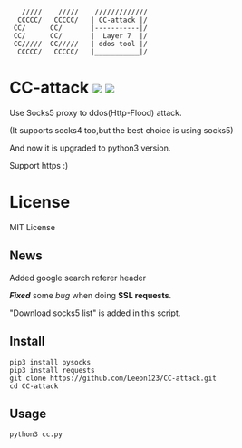        /////    /////    /////////////
      CCCCC/   CCCCC/   | CC-attack |/
     CC/      CC/       |-----------|/ 
     CC/      CC/       |  Layer 7  |/ 
     CC/////  CC/////   | ddos tool |/ 
      CCCCC/   CCCCC/   |___________|/

# CC-attack ![](https://img.shields.io/badge/Version-1.5-brightgreen.svg) ![](https://img.shields.io/badge/license-MIT-blue.svg)
Use Socks5 proxy to ddos(Http-Flood) attack.

(It supports socks4 too,but the best choice is using socks5)

And now it is upgraded to python3 version.

Support https :)

# License

MIT License

## News

Added google search referer header

***Fixed*** some *bug* when doing **SSL requests**.

"Download socks5 list" is added in this script.

## Install

    pip3 install pysocks
    pip3 install requests
    git clone https://github.com/Leeon123/CC-attack.git
    cd CC-attack

## Usage

    python3 cc.py
